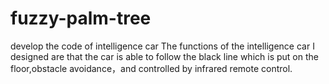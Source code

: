 # fuzzy-palm-tree
develop the code of intelligence car
The functions of the intelligence car I designed are that the car is able to follow the black line which is put on the floor,obstacle avoidance，and controlled by infrared remote control.
